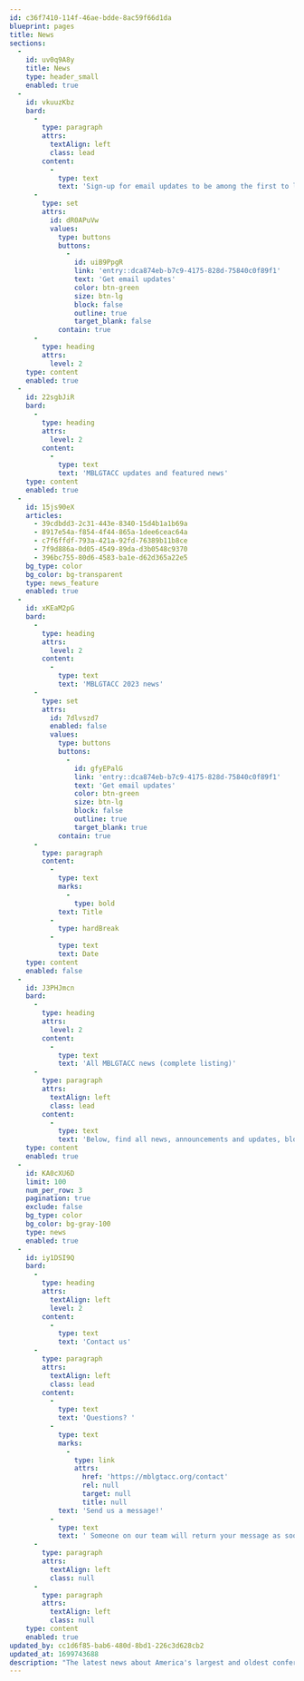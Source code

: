 ```yaml
---
id: c36f7410-114f-46ae-bdde-8ac59f66d1da
blueprint: pages
title: News
sections:
  -
    id: uv0q9A8y
    title: News
    type: header_small
    enabled: true
  -
    id: vkuuzKbz
    bard:
      -
        type: paragraph
        attrs:
          textAlign: left
          class: lead
        content:
          -
            type: text
            text: 'Sign-up for email updates to be among the first to learn about key announcements, deadlines, and information.'
      -
        type: set
        attrs:
          id: dR0APuVw
          values:
            type: buttons
            buttons:
              -
                id: uiB9PpgR
                link: 'entry::dca874eb-b7c9-4175-828d-75840c0f89f1'
                text: 'Get email updates'
                color: btn-green
                size: btn-lg
                block: false
                outline: true
                target_blank: false
            contain: true
      -
        type: heading
        attrs:
          level: 2
    type: content
    enabled: true
  -
    id: 22sgbJiR
    bard:
      -
        type: heading
        attrs:
          level: 2
        content:
          -
            type: text
            text: 'MBLGTACC updates and featured news'
    type: content
    enabled: true
  -
    id: 15js90eX
    articles:
      - 39cdbdd3-2c31-443e-8340-15d4b1a1b69a
      - 8917e54a-f854-4f44-865a-1dee6ceac64a
      - c7f6ffdf-793a-421a-92fd-76389b11b8ce
      - 7f9d886a-0d05-4549-89da-d3b0548c9370
      - 396bc755-80d6-4583-ba1e-d62d365a22e5
    bg_type: color
    bg_color: bg-transparent
    type: news_feature
    enabled: true
  -
    id: xKEaM2pG
    bard:
      -
        type: heading
        attrs:
          level: 2
        content:
          -
            type: text
            text: 'MBLGTACC 2023 news'
      -
        type: set
        attrs:
          id: 7dlvszd7
          enabled: false
          values:
            type: buttons
            buttons:
              -
                id: gfyEPalG
                link: 'entry::dca874eb-b7c9-4175-828d-75840c0f89f1'
                text: 'Get email updates'
                color: btn-green
                size: btn-lg
                block: false
                outline: true
                target_blank: true
            contain: true
      -
        type: paragraph
        content:
          -
            type: text
            marks:
              -
                type: bold
            text: Title
          -
            type: hardBreak
          -
            type: text
            text: Date
    type: content
    enabled: false
  -
    id: J3PHJmcn
    bard:
      -
        type: heading
        attrs:
          level: 2
        content:
          -
            type: text
            text: 'All MBLGTACC news (complete listing)'
      -
        type: paragraph
        attrs:
          textAlign: left
          class: lead
        content:
          -
            type: text
            text: 'Below, find all news, announcements and updates, blog posts, media mentions, and other written updates about the Midwest Bisexual Lesbian Gay Transgender Asexual College Conference.'
    type: content
    enabled: true
  -
    id: KA0cXU6D
    limit: 100
    num_per_row: 3
    pagination: true
    exclude: false
    bg_type: color
    bg_color: bg-gray-100
    type: news
    enabled: true
  -
    id: iy1DSI9Q
    bard:
      -
        type: heading
        attrs:
          textAlign: left
          level: 2
        content:
          -
            type: text
            text: 'Contact us'
      -
        type: paragraph
        attrs:
          textAlign: left
          class: lead
        content:
          -
            type: text
            text: 'Questions? '
          -
            type: text
            marks:
              -
                type: link
                attrs:
                  href: 'https://mblgtacc.org/contact'
                  rel: null
                  target: null
                  title: null
            text: 'Send us a message!'
          -
            type: text
            text: ' Someone on our team will return your message as soon as possible :)'
      -
        type: paragraph
        attrs:
          textAlign: left
          class: null
      -
        type: paragraph
        attrs:
          textAlign: left
          class: null
    type: content
    enabled: true
updated_by: cc1d6f85-bab6-480d-8bd1-226c3d628cb2
updated_at: 1699743688
description: "The latest news about America's largest and oldest conference for LGBTQIA2S+ college students and young adults."
---
```

